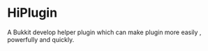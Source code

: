 # HiPlugin
A Bukkit develop helper plugin which can make plugin more easily , powerfully and quickly. 
